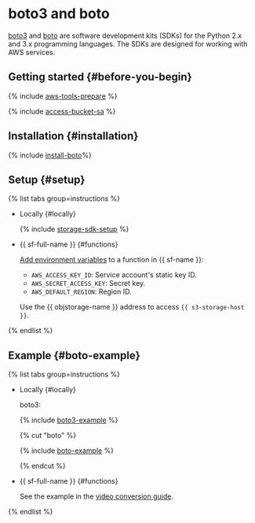 # boto3 and boto

[boto3](https://github.com/boto/boto3) and [boto](https://github.com/boto/boto) are software development kits (SDKs) for the Python 2.x and 3.x programming languages. The SDKs are designed for working with AWS services.


## Getting started {#before-you-begin}

{% include [aws-tools-prepare](../../_includes/aws-tools/aws-tools-prepare.md) %}

{% include [access-bucket-sa](../../_includes/storage/access-bucket-sa.md) %}

## Installation {#installation}

{% include [install-boto](../../_includes/aws-tools/install-boto.md)%}

## Setup {#setup}

{% list tabs group=instructions %}

- Locally {#locally}

   {% include [storage-sdk-setup](../_includes_service/storage-sdk-setup-storage-url.md) %}

- {{ sf-full-name }} {#functions}

   [Add environment variables](../../functions/operations/function/version-manage#version-env) to a function in {{ sf-name }}:

   * `AWS_ACCESS_KEY_ID`: Service account's static key ID.
   * `AWS_SECRET_ACCESS_KEY`: Secret key.
   * `AWS_DEFAULT_REGION`: Region ID.

   Use the {{ objstorage-name }} address to access `{{ s3-storage-host }}`.

{% endlist %}


## Example {#boto-example}


{% list tabs group=instructions %}

- Locally {#locally}

   boto3:

   {% include [boto3-example](../../_includes/storage/boto3-example.md) %}

   {% cut "boto" %}

   {% include [boto-example](../../_includes/storage/boto-example.md) %}

   {% endcut %}

- {{ sf-full-name }} {#functions}

   See the example in the [video conversion guide](../../functions/tutorials/video-converting-queue.md).

{% endlist %}

